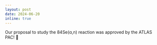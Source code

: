 ```yaml
---
layout: post
date: 2024-06-20
inline: true
---
```


Our proposal to study the 84Se(α,n) reaction was approved by the ATLAS PAC! 🥳
